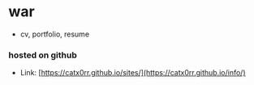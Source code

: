 # war
- cv, portfolio, resume


### hosted on github
- Link: [https://catx0rr.github.io/sites/](https://catx0rr.github.io/info/)
